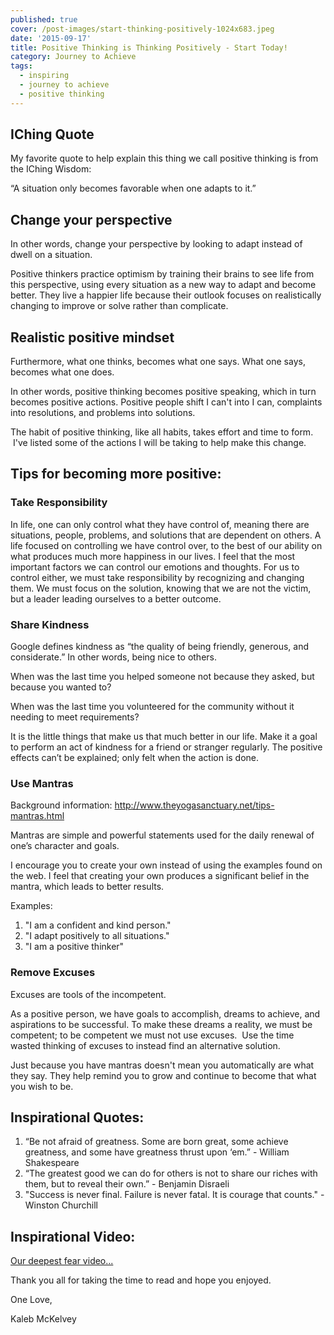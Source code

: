 ```yaml
---
published: true
cover: /post-images/start-thinking-positively-1024x683.jpeg
date: '2015-09-17'
title: Positive Thinking is Thinking Positively - Start Today!
category: Journey to Achieve
tags:
  - inspiring
  - journey to achieve
  - positive thinking
---
```

## IChing Quote

My favorite quote to help explain this thing we call positive thinking is from the IChing Wisdom:

“A situation only becomes favorable when one adapts to it.”

## Change your perspective

In other words, change your perspective by looking to adapt instead of dwell on a situation.

Positive thinkers practice optimism by training their brains to see life from this perspective, using every situation as a new way to adapt and become better. They live a happier life because their outlook focuses on realistically changing to improve or solve rather than complicate.

## Realistic positive mindset

Furthermore, what one thinks, becomes what one says. What one says, becomes what one does.  

In other words, positive thinking becomes positive speaking, which in turn becomes positive actions. Positive people shift I can't into I can, complaints into resolutions, and problems into solutions.

The habit of positive thinking, like all habits, takes effort and time to form.  I've listed some of the actions I will be taking to help make this change.

## **Tips for becoming more positive:**

### Take Responsibility

In life, one can only control what they have control of, meaning there are situations, people, problems, and solutions that are dependent on others. A life focused on controlling we have control over, to the best of our ability on what produces much more happiness in our lives. I feel that the most important factors we can control our emotions and thoughts. For us to control either, we must take responsibility by recognizing and changing them. We must focus on the solution, knowing that we are not the victim, but a leader leading ourselves to a better outcome.

### Share Kindness

Google defines kindness as “the quality of being friendly, generous, and considerate.” In other words, being nice to others.

When was the last time you helped someone not because they asked, but because you wanted to?

When was the last time you volunteered for the community without it needing to meet requirements?

It is the little things that make us that much better in our life. Make it a goal to perform an act of kindness for a friend or stranger regularly. The positive effects can’t be explained; only felt when the action is done.

### Use Mantras

Background information:
<http://www.theyogasanctuary.net/tips-mantras.html>

Mantras are simple and powerful statements used for the daily renewal of one’s character and goals.

I encourage you to create your own instead of using the examples found on the web. I feel that creating your own produces a significant belief in the mantra, which leads to better results.

Examples:

1. "I am a confident and kind person."
2. "I adapt positively to all situations."
3. "I am a positive thinker"

### Remove Excuses

Excuses are tools of the incompetent.

As a positive person, we have goals to accomplish, dreams to achieve, and aspirations to be successful. To make these dreams a reality, we must be competent; to be competent we must not use excuses.  Use the time wasted thinking of excuses  to instead find an alternative solution.

Just because you have mantras doesn't mean you automatically are what they say. They help remind you to grow and continue to become that what you wish to be.

## Inspirational Quotes:

1. “Be not afraid of greatness. Some are born great, some achieve greatness, and some have greatness thrust upon ‘em.” - William Shakespeare
2. “The greatest good we can do for others is not to share our riches with them, but to reveal their own.” - Benjamin Disraeli
3. "Success is never final. Failure is never fatal. It is courage that counts." - Winston Churchill

## Inspirational Video:

[Our deepest fear video...](https://www.youtube.com/watch?v=3a6hseqJ5h4)

Thank you all for taking the time to read and hope you enjoyed.

One Love,

Kaleb McKelvey
